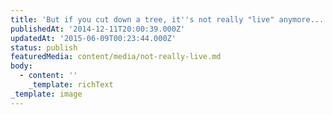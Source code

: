 ```yaml
---
title: 'But if you cut down a tree, it''s not really "live" anymore...'
publishedAt: '2014-12-11T20:00:39.000Z'
updatedAt: '2015-06-09T00:23:44.000Z'
status: publish
featuredMedia: content/media/not-really-live.md
body:
  - content: ''
    _template: richText
_template: image
---
```


